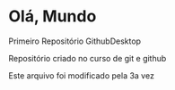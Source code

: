 # Olá, Mundo
Primeiro Repositório GithubDesktop

Repositório criado no curso de git e github 

Este arquivo foi modificado pela 3a vez